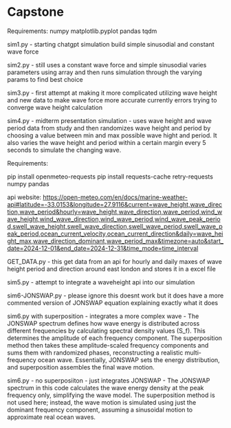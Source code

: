 # Capstone

Requirements: 
numpy 
matplotlib.pyplot 
pandas
tqdm

sim1.py - starting chatgpt simulation build simple sinusodial and constant wave force

sim2.py - still uses a constant wave force and simple sinusodial varies parameters using array and then runs simulation through the varying params to find best choice 

sim3.py - first attempt at making it more complicated utilizing wave height and new data to make wave force more accurate currently errors trying to converge wave height calculation

sim4.py - midterm presentation simulation - uses wave height and wave period data from study and then randomizes wave height and period by choosing a value between min and max possible wave hight and period. It also varies the wave height and period within a certain margin every 5 seconds to simulate the changing wave. 

Requirements: 

pip install openmeteo-requests
pip install requests-cache retry-requests numpy pandas

api website: https://open-meteo.com/en/docs/marine-weather-api#latitude=-33.0153&longitude=27.9116&current=wave_height,wave_direction,wave_period&hourly=wave_height,wave_direction,wave_period,wind_wave_height,wind_wave_direction,wind_wave_period,wind_wave_peak_period,swell_wave_height,swell_wave_direction,swell_wave_period,swell_wave_peak_period,ocean_current_velocity,ocean_current_direction&daily=wave_height_max,wave_direction_dominant,wave_period_max&timezone=auto&start_date=2024-12-01&end_date=2024-12-31&time_mode=time_interval

GET_DATA.py - this get data from an api for hourly and daily maxes of wave height period and direction around east london and stores it in a excel file 

sim5.py - attempt to integrate a waveheight api into our simulation 

sim6-JONSWAP.py - please ignore this doesnt work but it does have a more commented version of JONSWAP equation explaining exactly what it does 

sim6.py with superposition  - integrates a more complex wave - The JONSWAP spectrum defines how wave energy is distributed across different frequencies by calculating spectral density values (S_f). This determines the amplitude of each frequency component. The superposition method then takes these amplitude-scaled frequency components and sums them with randomized phases, reconstructing a realistic multi-frequency ocean wave. Essentially, JONSWAP sets the energy distribution, and superposition assembles the final wave motion.

sim6.py - no superposiiton - just integrates JONSWAP - The JONSWAP spectrum in this code calculates the wave energy density at the peak frequency only, simplifying the wave model. The superposition method is not used here; instead, the wave motion is simulated using just the dominant frequency component, assuming a sinusoidal motion to approximate real ocean waves.